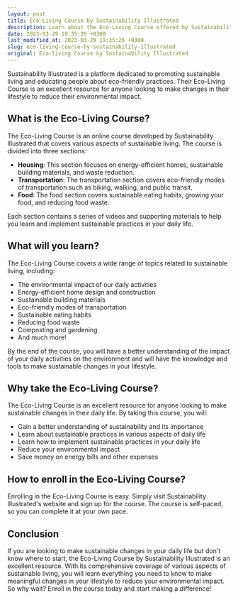 ```yaml
---
layout: post
title: Eco-Living Course by Sustainability Illustrated
description: Learn about the Eco-Living Course offered by Sustainability Illustrated and how it can help you make sustainable changes in your lifestyle.
date: 2023-03-29 19:35:26 +0300
last_modified_at: 2023-03-29 19:35:26 +0300
slug: eco-living-course-by-sustainability-illustrated
original: Eco-living Course by Sustainability Illustrated
---
```


Sustainability Illustrated is a platform dedicated to promoting sustainable living and educating people about eco-friendly practices. Their Eco-Living Course is an excellent resource for anyone looking to make changes in their lifestyle to reduce their environmental impact.

## What is the Eco-Living Course?

The Eco-Living Course is an online course developed by Sustainability Illustrated that covers various aspects of sustainable living. The course is divided into three sections:

- **Housing**: This section focuses on energy-efficient homes, sustainable building materials, and waste reduction.
- **Transportation**: The transportation section covers eco-friendly modes of transportation such as biking, walking, and public transit.
- **Food**: The food section covers sustainable eating habits, growing your food, and reducing food waste.

Each section contains a series of videos and supporting materials to help you learn and implement sustainable practices in your daily life.

## What will you learn?

The Eco-Living Course covers a wide range of topics related to sustainable living, including:

- The environmental impact of our daily activities
- Energy-efficient home design and construction
- Sustainable building materials
- Eco-friendly modes of transportation
- Sustainable eating habits
- Reducing food waste
- Composting and gardening
- And much more!

By the end of the course, you will have a better understanding of the impact of your daily activities on the environment and will have the knowledge and tools to make sustainable changes in your lifestyle.

## Why take the Eco-Living Course?

The Eco-Living Course is an excellent resource for anyone looking to make sustainable changes in their daily life. By taking this course, you will:

- Gain a better understanding of sustainability and its importance
- Learn about sustainable practices in various aspects of daily life
- Learn how to implement sustainable practices in your daily life
- Reduce your environmental impact
- Save money on energy bills and other expenses

## How to enroll in the Eco-Living Course?

Enrolling in the Eco-Living Course is easy. Simply visit Sustainability Illustrated's website and sign up for the course. The course is self-paced, so you can complete it at your own pace.

## Conclusion

If you are looking to make sustainable changes in your daily life but don't know where to start, the Eco-Living Course by Sustainability Illustrated is an excellent resource. With its comprehensive coverage of various aspects of sustainable living, you will learn everything you need to know to make meaningful changes in your lifestyle to reduce your environmental impact. So why wait? Enroll in the course today and start making a difference!